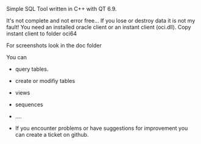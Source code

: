 Simple SQL Tool written in C++ with QT 6.9.

It's not complete and not error free... If you lose or destroy data it is not my fault! 
You need an installed oracle client or an instant client (oci.dll). Copy instant client to folder oci64

For screenshots look in the doc folder

You can 

* query tables.
* create or modifiy tables
* views
* sequences
* ....

* If you encounter problems or have suggestions for improvement you can create a ticket on github.

  
